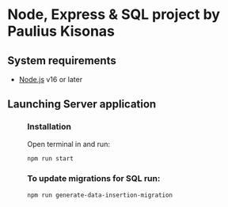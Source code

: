 
# Node, Express & SQL project by Paulius Kisonas

## System requirements
* [Node.js](https://nodejs.org/en/) v16 or later
  
## Launching Server application
<div style="padding-left: 40px">

### Installation
Open terminal in and run: 

```bash
npm run start
```

### To update migrations for SQL run:
```bash
npm run generate-data-insertion-migration
``` 
</div>
